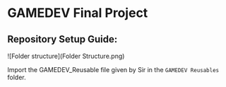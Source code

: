 # GAMEDEV Final Project

## Repository Setup Guide:

![Folder structure](Folder Structure.png)

Import the GAMEDEV_Reusable file given by Sir in the `GAMEDEV Reusables` folder.
